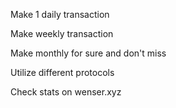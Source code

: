Make 1 daily transaction

Make weekly transaction

Make monthly for sure and don't miss

Utilize different protocols

Check stats on wenser.xyz
